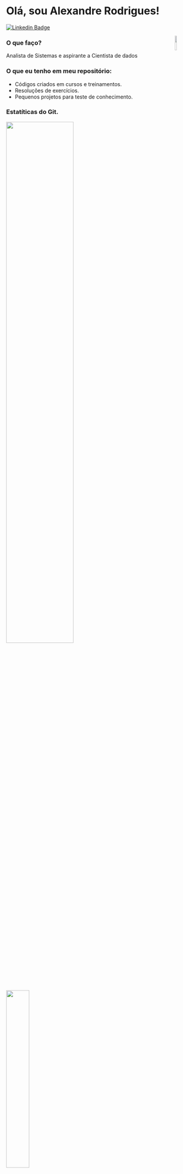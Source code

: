 

 # Olá, sou Alexandre Rodrigues!

 [![Linkedin Badge](https://img.shields.io/badge/-LinkedIn-blue?style=flat-square&logo=Linkedin&logoColor=white&link=https://www.linkedin.com/in/alxrds/)](https://www.linkedin.com/in/alxrds/)
 
 
 <img width="10%" align="right" src="http://alexandrerodrigues.dev.br/assets/images/19.png"/>


 ### O que faço?
 Analista de Sistemas e aspirante a Cientista de dados


 ### O que eu tenho em meu repositório:

  - Códigos criados em cursos e treinamentos.
  - Resoluções de exercícios.
  - Pequenos projetos para teste de conhecimento.
 
 
 




 ### Estatíticas do Git.
 
 <img  width="60%" src="https://github-readme-stats.vercel.app/api?username=alxrds&show_icons=true&theme=tokyonight&include_all_commits=true&count_private=true"/>
 <img  width="35%" src="https://github-readme-stats.vercel.app/api/top-langs/?username=alxrds&layout=compact&langs_count=7&theme=tokyonight"/>


